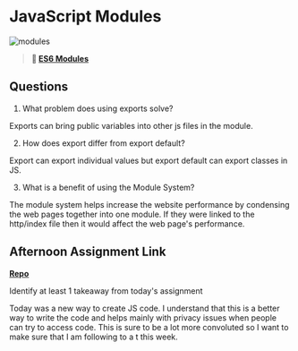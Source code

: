 # JavaScript Modules

![modules](https://bcw.blob.core.windows.net/public/img/1015719031845190)

> **📖 [ES6 Modules](https://codeworksacademy.com/fs-student-guide/resources/wk3/01-Modules)**

## Questions

1. What problem does using exports solve?

Exports can bring public variables into other js files in the module.

2. How does export differ from export default?

Export can export individual values but export default can export classes in JS.

3. What is a benefit of using the Module System?

The module system helps increase the website performance by condensing the web pages together into one module. If they were linked to the http/index file then it would affect the web page's performance. 

## Afternoon Assignment Link

**[Repo](https://github.com/IsaiahLeiva/feb-14-AC)**

Identify at least 1 takeaway from today's assignment

Today was a new way to create JS code. I understand that this is a better way to write the code and helps mainly with privacy issues when people can try to access code. This is sure to be a lot more convoluted so I want to make sure that I am following to a t this week. 